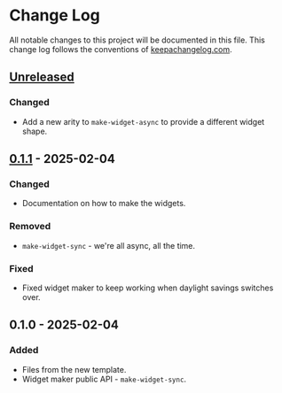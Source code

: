 # Change Log
All notable changes to this project will be documented in this file. This change log follows the conventions of [keepachangelog.com](http://keepachangelog.com/).

## [Unreleased]
### Changed
- Add a new arity to `make-widget-async` to provide a different widget shape.

## [0.1.1] - 2025-02-04
### Changed
- Documentation on how to make the widgets.

### Removed
- `make-widget-sync` - we're all async, all the time.

### Fixed
- Fixed widget maker to keep working when daylight savings switches over.

## 0.1.0 - 2025-02-04
### Added
- Files from the new template.
- Widget maker public API - `make-widget-sync`.

[Unreleased]: https://github.com/util/util/compare/0.1.1...HEAD
[0.1.1]: https://github.com/util/util/compare/0.1.0...0.1.1
